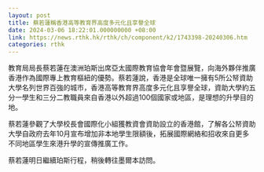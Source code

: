 ```yaml
---
layout: post
title: 蔡若蓮稱香港高等教育界高度多元化且享譽全球
date: 2024-03-06 18:22:01.000000000 +08:00
link: https://news.rthk.hk/rthk/ch/component/k2/1743398-20240306.htm
categories: rthk
---
```


教育局局長蔡若蓮在澳洲珀斯出席亞太國際教育協會年會暨展覽，向海外夥伴推廣香港作為國際專上教育樞紐的優勢。蔡若蓮說，香港是全球唯一擁有5所公帑資助大學名列世界百強的城市，香港高等教育界高度多元化且享譽全球，資助大學約五分一學生和三分二教職員來自香港以外超過100個國家或地區，是理想的升學目的地。
 
蔡若蓮參觀了大學校長會國際化小組獲教資會資助設立的香港館，了解各公帑資助大學自政府去年10月宣布增加非本地學生限額後，拓展國際網絡和招收來自更多不同地區學生來港升學的宣傳推廣工作。

蔡若蓮明日繼續珀斯行程，稍後轉往墨爾本訪問。
